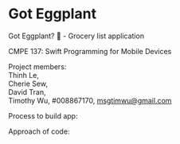 # Got Eggplant
Got Eggplant? :eggplant: - Grocery list application

CMPE 137: Swift Programming for Mobile Devices

[comment]: <> (This is a comment)  
[//]: <> (This is a comment)  
[//]: # (This is a comment) 
<!---
Comment 
-->

Project members:  
Thinh Le,  
Cherie Sew,  
David Tran,   
Timothy Wu, #008867170, msgtimwu@gmail.com

Process to build app:


Approach of code:


